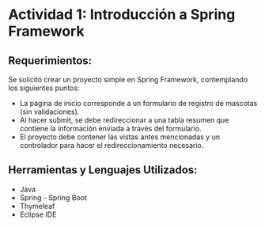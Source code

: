 # Actividad 1: Introducción a Spring Framework
## Requerimientos:
Se solicitó crear un proyecto simple en Spring Framework, contemplando los siguientes puntos:
* La página de inicio corresponde a un formulario de registro de mascotas (sin validaciones).
* Al hacer submit, se debe redireccionar a una tabla resumen que contiene la información enviada a través del formulario.
* El proyecto debe contener las vistas antes mencionadas y un controlador para hacer el redireccionamiento necesario.

## Herramientas y Lenguajes Utilizados:
* Java
* Spring - Spring Boot
* Thymeleaf
* Eclipse IDE
